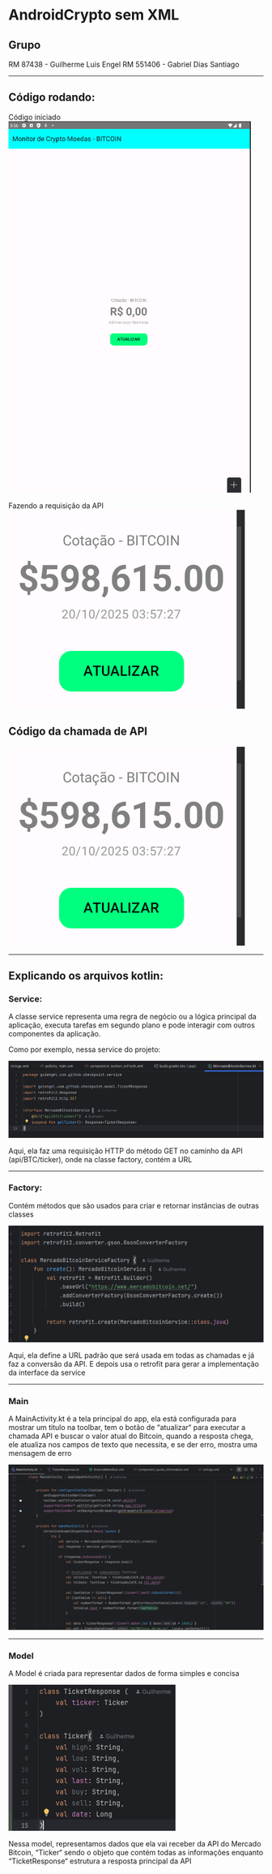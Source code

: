 # AndroidCrypto sem XML
## Grupo

RM 87438 - Guilherme Luis Engel
RM 551406 - Gabriel Dias Santiago

---

## Código rodando:
Código iniciado
![codigo](./img/Imagem10.png)

Fazendo a requisição da API
![RequisitandoAPI](./img/Imagem11.png)

## Código da chamada de API
![codigo](./img/Imagem11.png)

---

## Explicando os arquivos kotlin:

### Service: 

A classe service representa uma regra de negócio ou a lógica principal da aplicação, executa tarefas em segundo plano e pode interagir com outros componentes da aplicação.

Como por exemplo, nessa service do projeto:

![Service](./img/Imagem7.png)

Aqui, ela faz uma requisição HTTP do método GET no caminho da API (api/BTC/ticker), onde na classe factory, contém a URL

---

### Factory:

Contém métodos que são usados para criar e retornar instâncias de outras classes

![Factory](./img/Imagem8.png)

Aqui, ela define a URL padrão que será usada em todas as chamadas e já faz a conversão da API. E depois usa o retrofit para gerar a implementação da interface da service

---

### Main

A MainActivity.kt é a tela principal do app, ela está configurada para mostrar um titulo na toolbar, tem o botão de “atualizar“ para executar a chamada API e buscar o valor atual do Bitcoin, quando a resposta chega, ele atualiza nos campos de texto que necessita, e se der erro, mostra uma mensagem de erro

![MainActivity](./img/Imagem2.png)

---

### Model

A Model é criada para representar dados de forma simples e concisa

![Model](./img/Imagem9.png)

Nessa model, representamos dados que ela vai receber da API do Mercado Bitcoin, “Ticker“ sendo o objeto que contém todas as informações enquanto “TicketResponse“ estrutura a resposta principal da API








